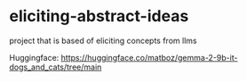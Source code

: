 # eliciting-abstract-ideas

project that is based of eliciting concepts from llms

Huggingface: https://huggingface.co/matboz/gemma-2-9b-it-dogs_and_cats/tree/main